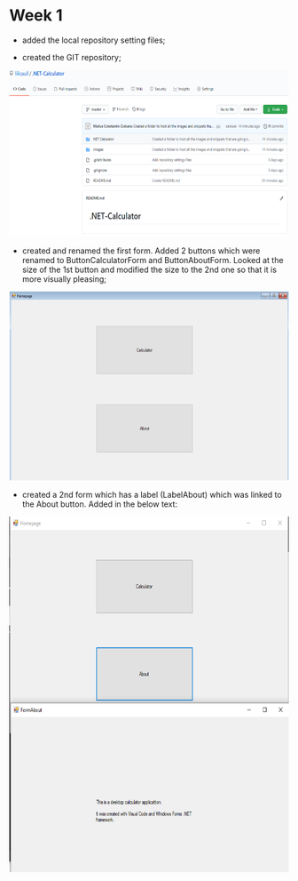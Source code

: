 # Week 1
- added the local repository setting files;

- created the GIT repository;

<img src="images/git%20reporsity.PNG" height="300" >

- created and renamed the first form. Added 2 buttons which were renamed to ButtonCalculatorForm and ButtonAboutForm. Looked at the size of the 1st button and modified the size to the 2nd one so that it is more visually pleasing;

<img src="images/formHomepage.PNG" height="340" >

- created a 2nd form which has a label (LabelAbout) which was linked to the About button. Added in the below text:

<img src="images/pressing%20about.PNG" height="640" >
